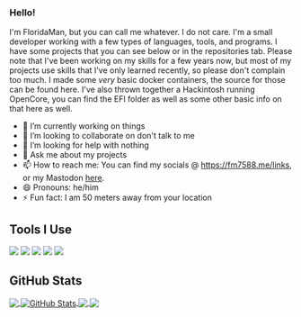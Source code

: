 ### Hello!
I'm FloridaMan, but you can call me whatever. I do not care. I'm a small developer working with a few types of languages, tools, and programs. I have some projects that you can see below or in the repositories tab. Please note that I've been working on my skills for a few years now, but most of my projects use skills that I've only learned recently, so please don't complain too much. I made some *very* basic docker containers, the source for those can be found here. I've also thrown together a Hackintosh running OpenCore, you can find the EFI folder as well as some other basic info on that here as well.


- 🔭 I’m currently working on things
- 👯 I’m looking to collaborate on don't talk to me
- 🤔 I’m looking for help with nothing
- 💬 Ask me about my projects
- 📫 How to reach me: You can find my socials @ https://fm7588.me/links, or my Mastodon <a rel="me" href="https://tech.lgbt/@floridaman">here</a>.
- 😄 Pronouns: he/him
- ⚡ Fun fact: I am 50 meters away from your location

## Tools I Use
![](https://img.shields.io/badge/OS-VanillaOS-informational?style=flat&logo=linux&logoColor=white&color=2bbc8a)
![](https://img.shields.io/badge/Code-Python-informational?style=flat&logo=python&logoColor=white&color=2bbc8a)
![](https://img.shields.io/badge/Code-JavaScript-informational?style=flat&logo=javascript&logoColor=white&color=2bbc8a)
![](https://img.shields.io/badge/Shell-ZSH-informational?style=flat&logo=gnu-bash&logoColor=white&color=2bbc8a)
![](https://img.shields.io/badge/Tools-Docker-informational?style=flat&logo=docker&logoColor=white&color=2bbc8a)

## GitHub Stats

<a href="https://github.com/FloridaMan7588">
  <img align="center" src="https://github-readme-stats.vercel.app/api/top-langs/?username=FloridaMan7588&hide=java,html,tex&title_color=ffffff&text_color=c9cacc&icon_color=2bbc8a&bg_color=1d1f21&langs_count=3" />
</a>
<a href="https://github.com/FloridaMan7588">
  <img align="center" src="https://github-readme-stats.vercel.app/api?username=FloridaMan7588&show_icons=true&line_height=27&count_private=true&title_color=ffffff&text_color=c9cacc&icon_color=2bbc8a&bg_color=1d1f21" alt="GitHub Stats" />
</a>

<a href="https://github.com/Flathub/net.waterfox.waterfox">
  <img align="center" src="https://github-readme-stats.vercel.app/api/pin/?username=FlatHub&repo=net.waterfox.waterfox&title_color=ffffff&text_color=c9cacc&icon_color=2bbc8a&bg_color=1d1f21&show_owner=true" />
</a>


<a href="https://github.com/FloridaMan7588/floridaman7588.me">
  <img align="center" src="https://github-readme-stats.vercel.app/api/pin/?username=FloridaMan7588&repo=floridaman7588.me&title_color=ffffff&text_color=c9cacc&icon_color=2bbc8a&bg_color=1d1f21" />
</a>    

